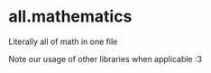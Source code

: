 # all.mathematics  
Literally all of math in one file  

Note our usage of other libraries when applicable :3  
